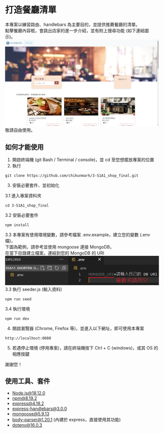 # 打造餐廳清單

本專案以練習路由、handlebars 為主要目的，並提供推薦餐廳的清單。  
點擊餐廳內容框，會跳出店家的進一步介紹，並有附上搜尋功能 (如下連結圖示)。  
![簡圖](readme_pics/example_1.jpg)  
敬請自由使用。

## 如何才能使用

1. 開啟終端機 (git Bash / Terminal / console)，並 cd 至您想擺放專案的位置
2. 執行

```
git clone https://github.com/chikunmark/3-S1A1_shop_final.git
```

3. 安裝必要套件、並初始化

3.1 進入專案資料夾

```
cd 3-S1A1_shop_final
```

3.2 安裝必要套件

```
npm install
```

3.3 本專案有使用環境變數，請參考檔案 .env.example，建立您的變數 (.env 檔)，  
 下圖為範例，請參考並使用 mongoose 連接 MongoDB，  
 在當下目錄建立檔案，連結到您的 MongoDB 的 URI  
 ![.env demo](readme_pics/example2.jpg) 3.3 執行 seeder.js (輸入資料)

```
npm run seed
```

3.4 執行環境

```
npm run dev
```

4. 開啟瀏覽器 (Chrome, Firefox 等)，並進入以下網址，即可使用本專案

```
http://localhost:8080
```

5. 若遇停止環境 (停用專案)，請在終端機按下 Ctrl + C (windows)，或其 OS 的相應按鍵

謝謝您！

## 使用工具、套件

- Node.js@18.12.0
- npm@8.19.2
- express@4.18.2
- express-handlebars@3.0.0
- mongoose@5.9.13
- body-parser@1.20.1 (內建於 express，直接使用其功能)
- dotenv@16.0.3
